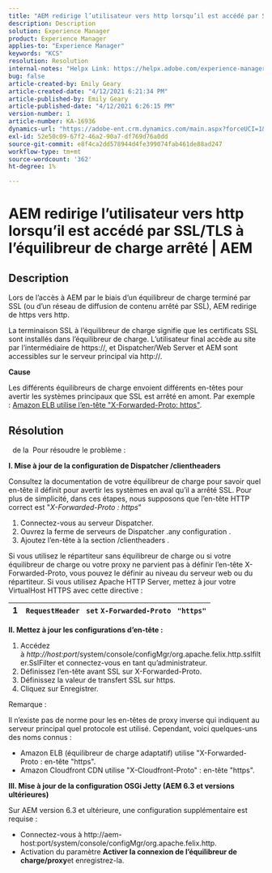 ```yaml
---
title: "AEM redirige l’utilisateur vers http lorsqu’il est accédé par SSL/TLS à l’équilibreur de charge arrêté | AEM"
description: Description
solution: Experience Manager
product: Experience Manager
applies-to: "Experience Manager"
keywords: "KCS"
resolution: Resolution
internal-notes: "Helpx Link: https://helpx.adobe.com/experience-manager/kb/AEM-redirecting-back-to-http-on-accessed-via-SSL-terminated-Load-Balancer.html"
bug: false
article-created-by: Emily Geary
article-created-date: "4/12/2021 6:21:34 PM"
article-published-by: Emily Geary
article-published-date: "4/12/2021 6:26:15 PM"
version-number: 1
article-number: KA-16936
dynamics-url: "https://adobe-ent.crm.dynamics.com/main.aspx?forceUCI=1&pagetype=entityrecord&etn=knowledgearticle&id=684ec8e8-bb9b-eb11-b1ac-000d3a3680d8"
exl-id: 52e50c09-67f2-46a2-90a7-df769d76a0dd
source-git-commit: e8f4ca2dd578944d4fe399074fab461de88ad247
workflow-type: tm+mt
source-wordcount: '362'
ht-degree: 1%

---
```


# AEM redirige l’utilisateur vers http lorsqu’il est accédé par SSL/TLS à l’équilibreur de charge arrêté | AEM

## Description


Lors de l’accès à AEM par le biais d’un équilibreur de charge terminé par SSL (ou d’un réseau de diffusion de contenu arrêté par SSL), AEM redirige de https vers http.

La terminaison SSL à l’équilibreur de charge signifie que les certificats SSL sont installés dans l’équilibreur de charge. L’utilisateur final accède au site par l’intermédiaire de https://, et Dispatcher/Web Server et AEM sont accessibles sur le serveur principal via http://.



<b>Cause</b>

Les différents équilibreurs de charge envoient différents en-têtes pour avertir les systèmes principaux que SSL est arrêté en amont. Par exemple : [Amazon ELB utilise l’en-tête &quot;X-Forwarded-Proto: https&quot;](https://docs.aws.amazon.com/elasticloadbalancing/latest/classic/x-forwarded-headers.html#x-forwarded-proto).


## Résolution


&#x200B; &#x200B;  de la &#x200B; Pour résoudre le problème :

<b>I. Mise à jour de la configuration de Dispatcher /clientheaders</b>

Consultez la documentation de votre équilibreur de charge pour savoir quel en-tête il définit pour avertir les systèmes en aval qu’il a arrêté SSL. Pour plus de simplicité, dans ces étapes, nous supposons que l’en-tête HTTP correct est &quot;*X-Forwarded-Proto : https*&quot;

1. Connectez-vous au serveur Dispatcher.
2. Ouvrez la ferme de serveurs de Dispatcher .any configuration .
3. Ajoutez l’en-tête à la section /clientheaders .


Si vous utilisez le répartiteur sans équilibreur de charge ou si votre équilibreur de charge ou votre proxy ne parvient pas à définir l’en-tête X-Forwarded-Proto, vous pouvez le définir au niveau du serveur web ou du répartiteur. Si vous utilisez Apache HTTP Server, mettez à jour votre VirtualHost HTTPS avec cette directive :


| 1 | `RequestHeader ` `set` `X-Forwarded-Proto ` `"https"` |
| --- | --- |


<b>II. Mettez à jour les configurations d’en-tête :</b>

1. Accédez à *http://host:port*/system/console/configMgr/org.apache.felix.http.sslfilter.SslFilter et connectez-vous en tant qu’administrateur.
2. Définissez l’en-tête avant SSL sur X-Forwarded-Proto.
3. Définissez la valeur de transfert SSL sur https.
4. Cliquez sur Enregistrer.


Remarque :

Il n’existe pas de norme pour les en-têtes de proxy inverse qui indiquent au serveur principal quel protocole est utilisé. Cependant, voici quelques-uns des noms connus :

- Amazon ELB (équilibreur de charge adaptatif) utilise &quot;X-Forwarded-Proto : en-tête &quot;https&quot;.
- Amazon Cloudfront CDN utilise &quot;X-Cloudfront-Proto&quot; : en-tête &quot;https&quot;.


<b>III. Mise à jour de la configuration OSGi Jetty (AEM 6.3 et versions ultérieures)</b>

Sur AEM version 6.3 et ultérieure, une configuration supplémentaire est requise :

- Connectez-vous à http://aem-host:port/system/console/configMgr/org.apache.felix.http.
- Activation du paramètre <b>Activer la connexion de l’équilibreur de charge/proxy</b>et enregistrez-la.
